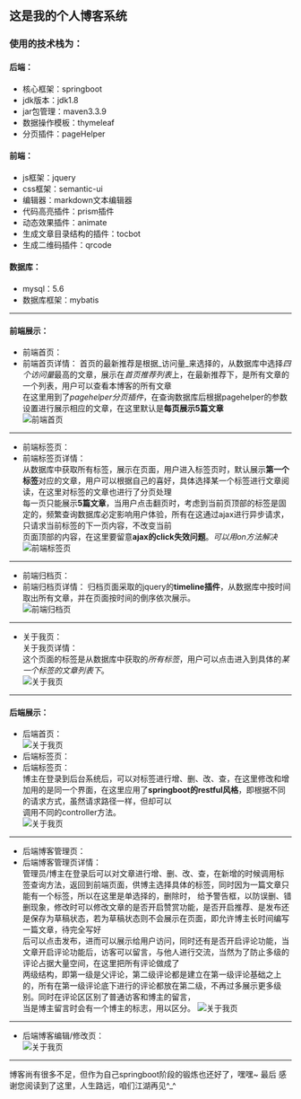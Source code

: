 
## 这是我的个人博客系统   
### 使用的技术栈为：  


#### 后端：
* 核心框架：springboot
* jdk版本：jdk1.8
* jar包管理：maven3.3.9
* 数据操作模板：thymeleaf
* 分页插件：pageHelper
#### 前端：
* js框架：jquery
* css框架：semantic-ui
* 编辑器：markdown文本编辑器
* 代码高亮插件：prism插件
* 动态效果插件：animate
* 生成文章目录结构的插件：tocbot
* 生成二维码插件：qrcode
#### 数据库：
* mysql：5.6
* 数据库框架：mybatis
-------------------------------------------------------------------  
#### 前端展示：  
* 前端首页：  
* 前端首页详情：
首页的最新推荐是根据_访问量_来选择的，从数据库中选择*四个访问量*最高的文章，展示在*首页推荐列表*上，在最新推荐下，是所有文章的一个列表，用户可以查看本博客的所有文章  
在这里用到了*pagehelper分页插件*，在查询数据库后根据pagehelper的参数设置进行展示相应的文章，在这里默认是**每页展示5篇文章**  
![前端首页](https://github.com/login-w/MyBlog-Springboot/blob/master/src/main/resources/static/readmeImg/%E9%A6%96%E9%A1%B5.png)  
------------------------------------  
* 前端标签页：  
* 前端标签页详情：  
从数据库中获取所有标签，展示在页面，用户进入标签页时，默认展示**第一个标签**对应的文章，用户可以根据自己的喜好，具体选择某一个标签进行文章阅读，在这里对标签的文章也进行了分页处理  
每一页只能展示**5篇文章**，当用户点击翻页时，考虑到当前页顶部的标签是固定的，频繁查询数据库必定影响用户体验，所有在这通过ajax进行异步请求，只请求当前标签的下一页内容，不改变当前    
页面顶部的内容，在这里要留意**ajax的click失效问题**。*可以用on方法解决*  
![前端标签页](https://github.com/login-w/MyBlog-Springboot/blob/master/src/main/resources/static/readmeImg/%E6%A0%87%E7%AD%BE%E9%A1%B5.png)  
-------------------------------------  

* 前端归档页：  
* 前端归档页详情： 
归档页面采取的jquery的**timeline插件**，从数据库中按时间取出所有文章，并在页面按时间的倒序依次展示。  
![前端归档页](https://github.com/login-w/MyBlog-Springboot/blob/master/src/main/resources/static/readmeImg/%E5%BD%92%E6%A1%A3%E9%A1%B5.png)  
-------------------------------------  
* 关于我页：  
关于我页详情：  
这个页面的标签是从数据库中获取的*所有标签*，用户可以点击进入到具体的*某一个标签的文章列表下*。  
![关于我页](https://github.com/login-w/MyBlog-Springboot/blob/master/src/main/resources/static/readmeImg/%E5%85%B3%E4%BA%8E%E6%88%91%E9%A1%B5.png)  
-------------------------------------    
#### 后端展示：  
* 后端首页：  
![关于我页](https://github.com/login-w/MyBlog-Springboot/blob/master/src/main/resources/static/readmeImg/%E5%90%8E%E7%AB%AF%E9%A6%96%E9%A1%B5.png)  
* 后端标签页：  
* 后端标签页：  
博主在登录到后台系统后，可以对标签进行增、删、改、查，在这里修改和增加用的是同一个界面，在这里应用了**springboot的restful风格**，即根据不同的请求方式，虽然请求路径一样，但却可以  
调用不同的controller方法。  
![关于我页](https://github.com/login-w/MyBlog-Springboot/blob/master/src/main/resources/static/readmeImg/%E5%90%8E%E7%AB%AF%E6%A0%87%E7%AD%BE%E7%AE%A1%E7%90%86%E9%A1%B5.png)  
--------------------------------------    
* 后端博客管理页：  
* 后端博客管理页详情：  
管理员/博主在登录后可以对文章进行增、删、改、查，在新增的时候调用标签查询方法，返回到前端页面，供博主选择具体的标签，同时因为一篇文章只能有一个标签，所以在这里是单选择的，删除时，  给予警告框，以防误删、错删现象，修改时可以修改文章的是否开启赞赏功能，是否开启推荐、是发布还是保存为草稿状态，若为草稿状态则不会展示在页面，即允许博主长时间编写一篇文章，待完全写好  
后可以点击发布，进而可以展示给用户访问，同时还有是否开启评论功能，当文章开启评论功能后，访客可以留言，与他人进行交流，当然为了防止多级的评论占据大量空间，在这里把所有评论做成了  
两级结构，即第一级是父评论，第二级评论都是建立在第一级评论基础之上的，所有在第一级评论底下进行的评论都放在第二级，不再过多展示更多级别。同时在评论区区别了普通访客和博主的留言，  
当是博主留言时会有一个博主的标志，用以区分。
![关于我页](https://github.com/login-w/MyBlog-Springboot/blob/master/src/main/resources/static/readmeImg/%E5%90%8E%E7%AB%AF%E5%8D%9A%E5%AE%A2%E7%AE%A1%E7%90%86%E9%A1%B5.png)  
---------------------------------------    
* 后端博客编辑/修改页：  
![关于我页](https://github.com/login-w/MyBlog-Springboot/blob/master/src/main/resources/static/readmeImg/%E5%90%8E%E7%AB%AF%E5%8D%9A%E5%AE%A2%E7%BC%96%E8%BE%91%E4%BF%AE%E6%94%B9%E9%A1%B5.png)  
--------------------------  
博客尚有很多不足，但作为自己springboot阶段的锻炼也还好了，嘿嘿~ 最后 感谢您阅读到了这里，人生路远，咱们江湖再见^_^



